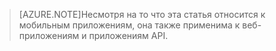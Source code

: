 > [AZURE.NOTE]Несмотря на то что эта статья относится к мобильным приложениям, она также применима к веб-приложениям и приложениям API.

<!---HONumber=Sept15_HO4-->